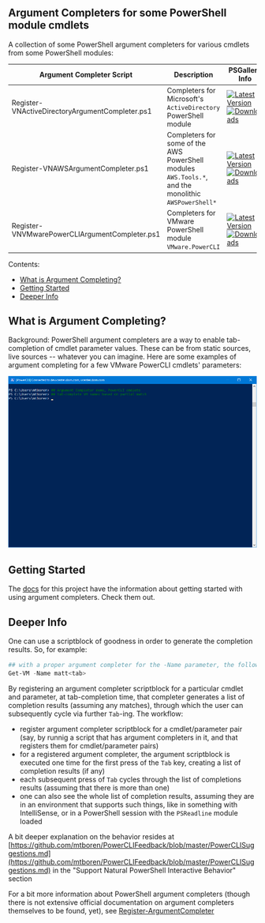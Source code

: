 ## Argument Completers for some PowerShell module cmdlets

A collection of some PowerShell argument completers for various cmdlets from some PowerShell modules:

| Argument Completer Script | Description | PSGallery Info |
|---------------------------|-------------|----------------|
| Register-VNActiveDirectoryArgumentCompleter.ps1 | Completers for Microsoft's `ActiveDirectory` PowerShell module | [![Latest Version](https://img.shields.io/powershellgallery/v/Register-VNActiveDirectoryArgumentCompleter.svg?style=flat&logo=powershell&label=Latest%20Version)](https://www.powershellgallery.com/packages/Register-VNActiveDirectoryArgumentCompleter) [![Downloads](https://img.shields.io/powershellgallery/dt/Register-VNActiveDirectoryArgumentCompleter.svg?style=flat&logo=powershell&label=Downloads)](https://www.powershellgallery.com/packages/Register-VNActiveDirectoryArgumentCompleter) |
| Register-VNAWSArgumentCompleter.ps1 | Completers for some of the AWS PowerShell modules `AWS.Tools.*`, and the monolithic `AWSPowerShell*` | [![Latest Version](https://img.shields.io/powershellgallery/v/Register-VNAWSArgumentCompleter.svg?style=flat&logo=powershell&label=Latest%20Version)](https://www.powershellgallery.com/packages/Register-VNAWSArgumentCompleter) [![Downloads](https://img.shields.io/powershellgallery/dt/Register-VNAWSArgumentCompleter.svg?style=flat&logo=powershell&label=Downloads)](https://www.powershellgallery.com/packages/Register-VNAWSArgumentCompleter) |
| Register-VNVMwarePowerCLIArgumentCompleter.ps1 | Completers for VMware PowerShell module `VMware.PowerCLI` | [![Latest Version](https://img.shields.io/powershellgallery/v/Register-VNVMwarePowerCLIArgumentCompleter.svg?style=flat&logo=powershell&label=Latest%20Version)](https://www.powershellgallery.com/packages/Register-VNVMwarePowerCLIArgumentCompleter) [![Downloads](https://img.shields.io/powershellgallery/dt/Register-VNVMwarePowerCLIArgumentCompleter.svg?style=flat&logo=powershell&label=Downloads)](https://www.powershellgallery.com/packages/Register-VNVMwarePowerCLIArgumentCompleter) |



Contents:

- [What is Argument Completing?](#whatIsArgCompleting)
- [Getting Started](#gettingStarted)
- [Deeper Info](#deeperInfo)


<a id="whatIsArgCompleting"></a>
## What is Argument Completing?
Background: PowerShell argument completers are a way to enable tab-completion of cmdlet parameter values. These can be from static sources, live sources -- whatever you can imagine.  Here are some examples of argument completing for a few VMware PowerCLI cmdlets' parameters:

![Examples of Argument Completers for cmdlets from VMware.PowerCLI](docs/resources/ArgCompleterDemo_Keystrokes.gif)

<a id="gettingStarted"></a>
## Getting Started
The [docs](./docs) for this project have the information about getting started with using argument completers. Check them out.

<a id="deeperInfo"></a>
## Deeper Info

One can use a scriptblock of goodness in order to generate the completion results.  So, for example:
``` PowerShell
## with a proper argument completer for the -Name parameter, the following cycles through VMs whose name match the given string, live, from the given virtual infrastructure
Get-VM -Name matt<tab>
```
By registering an argument completer scriptblock for a particular cmdlet and parameter, at tab-completion time, that completer generates a list of completion results (assuming any matches), through which the user can subsequently cycle via further `Tab`-ing.  The workflow:
- register argument completer scriptblock for a cmdlet/parameter pair (say, by runnig a script that has argument completers in it, and that registers them for cmdlet/parameter pairs)
- for a registered argument completer, the argument scriptblock is executed one time for the first press of the `Tab` key, creating a list of completion results (if any)
- each subsequent press of `Tab` cycles through the list of completions results (assuming that there is more than one)
- one can also see the whole list of completion results, assuming they are in an environment that supports such things, like in something with IntelliSense, or in a PowerShell session with the `PSReadline` module loaded

A bit deeper explanation on the behavior resides at [https://github.com/mtboren/PowerCLIFeedback/blob/master/PowerCLISuggestions.md](https://github.com/mtboren/PowerCLIFeedback/blob/master/PowerCLISuggestions.md) in the "Support Natural PowerShell Interactive Behavior" section

For a bit more information about PowerShell argument completers (though there is not extensive official documentation on argument completers themselves to be found, yet), see [Register-ArgumentCompleter
](https://docs.microsoft.com/en-us/powershell/module/microsoft.powershell.core/register-argumentcompleter)
